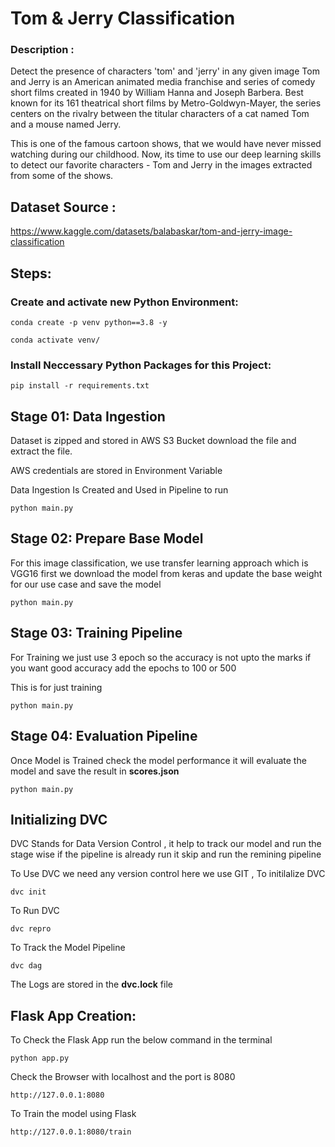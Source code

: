 # Tom & Jerry Classification 

### Description :
Detect the presence of characters 'tom' and 'jerry' in any given image
Tom and Jerry is an American animated media franchise and series of comedy short films created in 1940 by William Hanna and Joseph Barbera. Best known for its 161 theatrical short films by Metro-Goldwyn-Mayer, the series centers on the rivalry between the titular characters of a cat named Tom and a mouse named Jerry.

This is one of the famous cartoon shows, that we would have never missed watching during our childhood. Now, its time to use our deep learning skills to detect our favorite characters - Tom and Jerry in the images extracted from some of the shows.

## Dataset Source :
https://www.kaggle.com/datasets/balabaskar/tom-and-jerry-image-classification

## Steps:

### Create and activate  new Python Environment:
```
conda create -p venv python==3.8 -y
``` 

```
conda activate venv/
```

### Install Neccessary Python Packages for this Project:

```
pip install -r requirements.txt
```

## Stage 01: Data Ingestion

<p>Dataset is zipped and stored in AWS S3 Bucket download the file and extract the file.</p>
<p>AWS credentials are stored in Environment Variable </p>
<p>Data Ingestion Is Created and Used in Pipeline to run </p>

```
python main.py
```

## Stage 02: Prepare Base Model
<p> For this image classification, we use transfer learning approach which is VGG16 first we download the model from keras and update the base weight for our use case and save the model
</p>

```
python main.py
```

## Stage 03: Training Pipeline
<p>For Training we just use 3 epoch so the accuracy is not upto the marks if you want good accuracy add the epochs to 100 or 500</p>
<p>This is for just training</p>

```
python main.py
```

## Stage 04: Evaluation Pipeline
<p> Once Model is Trained check the model performance it will evaluate the model and save the result in <b> scores.json</b> </p>

```
python main.py
```

## Initializing DVC
<p> DVC Stands for Data Version Control , it help to track our model and run the stage wise if the pipeline is already run it skip and run the remining pipeline</p>
<p>To Use DVC we need any version control here we use GIT , To initilalize DVC </p>

```
dvc init
```
<p>To Run DVC </p>

```
dvc repro
```
<p> To Track the Model Pipeline </p>

```
dvc dag
```
<p>The Logs are stored in the <b>dvc.lock</b> file </p>

## Flask App Creation:

<p>To Check the Flask App run the below command in the terminal</p>

```
python app.py
```

<p> Check the Browser with localhost and the port is 8080 </p>

```
http://127.0.0.1:8080
```

<p> To Train the model using Flask</p>

```
http://127.0.0.1:8080/train
```
